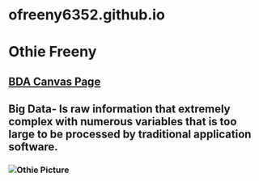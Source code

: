 # ofreeny6352.github.io
# Othie Freeny
## [BDA Canvas Page](https://sdsu.instructure.com/courses/113151)
## Big Data- Is raw information that extremely complex with numerous variables that is too large to be processed by traditional application software.
### ![Othie Picture](https://pbs.twimg.com/profile_images/378800000718314975/4c28bd70173393933d6648f824a4bdfd_400x400.jpeg)

